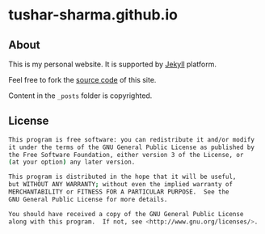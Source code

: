 tushar-sharma.github.io
=======================

## About 

This is my personal website. It is supported by [Jekyll](https://github.com/mojombo/jekyll) platform.


Feel free to fork the [source code](https://github.com/tushar-sharma/tushar-sharma.github.io) of this site. 

Content in the `_posts` folder is copyrighted. 

## License

```bash
This program is free software: you can redistribute it and/or modify
it under the terms of the GNU General Public License as published by
the Free Software Foundation, either version 3 of the License, or
(at your option) any later version.

This program is distributed in the hope that it will be useful,
but WITHOUT ANY WARRANTY; without even the implied warranty of
MERCHANTABILITY or FITNESS FOR A PARTICULAR PURPOSE.  See the
GNU General Public License for more details.

You should have received a copy of the GNU General Public License
along with this program.  If not, see <http://www.gnu.org/licenses/>.
```

